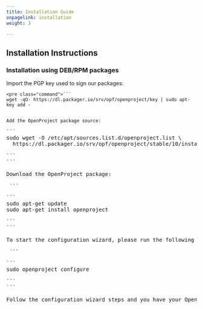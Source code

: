 ```yaml
---
title: Installation Guide
onpagelink: installation
weight: 3

---
```


Installation Instructions
-------------------------

### Installation using DEB/RPM packages

Import the PGP key used to sign our packages:

 ```
<pre class="command">```
wget -qO- https://dl.packager.io/srv/opf/openproject/key | sudo apt-key add -

```
```

Add the OpenProject package source:

 ```
<pre class="command">```
sudo wget -O /etc/apt/sources.list.d/openproject.list \
  https://dl.packager.io/srv/opf/openproject/stable/10/installer/ubuntu/20.04.repo

```
```

Download the OpenProject package:

 ```
<pre class="command">```
sudo apt-get update
sudo apt-get install openproject

```
```

To start the configuration wizard, please run the following command with sudo, or as root:

 ```
<pre class="command">```
sudo openproject configure

```
```

Follow the configuration wizard steps and you have your OpenProject website ready to use.